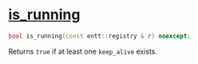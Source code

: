 # [is_running](is_running.hpp)

```cpp
bool is_running(const entt::registry & r) noexcept;
```

Returns `true` if at least one `keep_alive` exists.